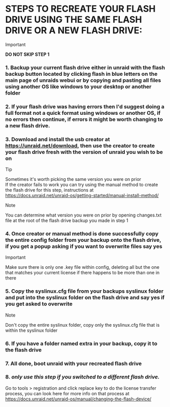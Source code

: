 # STEPS TO RECREATE YOUR FLASH DRIVE USING THE SAME FLASH DRIVE OR A NEW FLASH DRIVE:

> [!IMPORTANT]
> **DO NOT SKIP STEP 1**

### 1. Backup your current flash drive either in unraid with the flash backup button located by clicking flash in blue letters on the main page of unraids webui or by copying and pasting all files using another OS like windows to your desktop or another folder
### 2. If your flash drive was having errors then I'd suggest doing a full format not a quick format using windows or another OS, if no errors then continue, if errors it might be worth changing to a new flash drive.
### 3. Download and install the usb creator at https://unraid.net/download, then use the creator to create your flash drive fresh with the version of unraid you wish to be on 
> [!TIP]
> Sometimes it's worth picking the same version you were on prior \
> If the creator fails to work you can try using the manual method to create the flash drive for this step, instructions at \
https://docs.unraid.net/unraid-os/getting-started/manual-install-method/

> [!NOTE]
> You can determine what version you were on prior by opening changes.txt file at the root of the flash drive backup you made in step 1
### 4. Once creator or manual method is done successfully copy the entire config folder from your backup onto the flash drive, if you get a popup asking if you want to overwrite files say yes
> [!IMPORTANT]
> Make sure there is only one .key file within config, deleting all but the one that matches your current license if there happens to be more than one in there
### 5. Copy the syslinux.cfg file from your backups syslinux folder and put into the syslinux folder on the flash drive and say yes if you get asked to overwrite
> [!NOTE]
> Don't copy the entire syslinux folder, copy only the syslinux.cfg file that is within the syslinux folder
### 6. If you have a folder named extra in your backup, copy it to the flash drive
### 7. All done, boot unraid with your recreated flash drive
### 8. ***only use this step if you switched to a different flash drive.***
Go to tools > registration and click replace key to do the license transfer process, you can look here for more info on that process at \
https://docs.unraid.net/unraid-os/manual/changing-the-flash-device/
